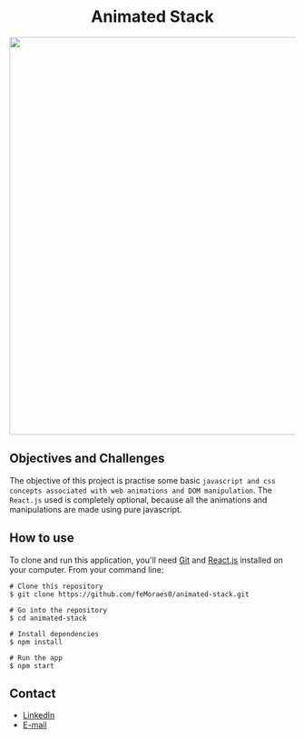 <h1 align="center">Animated Stack</h1>

<p align="center">
  <img width="700" src="https://github.com/feMoraes0/project-prints/blob/master/animated-stack/animated_stack.gif"/>
</p>

## Objectives and Challenges
The objective of this project is practise some basic `javascript and css concepts associated with web animations and DOM manipulation`. The `React.js` used is completely optional, because all the animations and manipulations are made using pure javascript.

## How to use

To clone and run this application, you'll need [Git](https://git-scm.com/downloads) and [React.js](https://reactjs.org/docs/getting-started.html) installed on your computer. From your command line:

```
# Clone this repository
$ git clone https://github.com/feMoraes0/animated-stack.git

# Go into the repository
$ cd animated-stack

# Install dependencies
$ npm install

# Run the app
$ npm start
```

## Contact
  - <a target="_blank" href="https://www.linkedin.com/in/fernando-moraes-48a26916a/">LinkedIn</a>
  - <a target="_blank" href="mailto:fernandomoraes.lopes@gmail.com">E-mail</a>